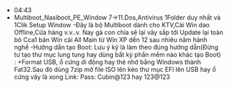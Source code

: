 - 04:43
- Multiboot_Nasiboot_PE_Window 7->11.Dos,Antivirus 1Folder duy nhất và 1Clik Setup Window
  -Đây là bộ Multiboot dành cho KTV,Cài Win dao Offline,Cửa hàng v.v..v. Nay gà con chia sẽ lại vây sắp tới Update lại toàn bô Cca1 bản Win cài All Main từ Win XP dến 12 sau nhiêu năm hành nghề 
  -Hướng dẩn tạo Boot: Lưu ý kỹ là làm theo đúng hướng dẫn(Đừng tư tạo thư mục lung tung hay dùng bất kỳ phần mềm nào khác tạo Boot)  :
  +Format USB, ổ cứng di động hay thẻ nhớ bằng Windows thành Fat32.Sau đó dùng 7zip mở file ISO lên kéo thư mục EFI lên USB hay ổ cứng vây là xong
  Link:  Pass: Cubin@123 hay 123@123